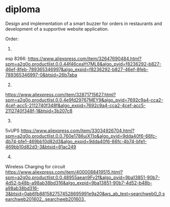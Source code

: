 # diploma
Design and implementation of a smart buzzer for orders in restaurants and development of a supportive website application.

Order:

1)
esp 8266:
https://www.aliexpress.com/item/32647690484.html?spm=a2g0o.productlist.0.0.44f46ceaYt7ML8&algo_pvid=f8236292-b827-46ef-8feb-789365346997&algo_expid=f8236292-b827-46ef-8feb-789365346997-0&btsid=26b7aba

2)
https://www.aliexpress.com/item/32871715627.html?spm=a2g0o.productlist.0.0.4e9fd29767MEY9&algo_pvid=7692c9a4-cca2-4cef-acc5-2112740f348f&algo_expid=7692c9a4-cca2-4cef-acc5-2112740f348f-1&btsid=3b207c8

3)
5vUPS
https://www.aliexpress.com/item/33034926704.html?spm=a2g0o.productlist.0.0.760e1786uiX11q&algo_pvid=9dda40f6-66fc-4b74-bfe1-469bb10d82d3&algo_expid=9dda40f6-66fc-4b74-bfe1-469bb10d82d3-3&btsid=81ac249

4)
Wireless Charging for circuit
https://www.aliexpress.com/item/4000088419515.html?spm=a2g0o.productlist.0.0.48955aean9Fv2f&algo_pvid=9ba13851-90b7-4d52-b48b-a98ab38bd316&algo_expid=9ba13851-90b7-4d52-b48b-a98ab38bd316-3&btsid=0ab6fb8815827574528695991e9a20&ws_ab_test=searchweb0_0,searchweb201602_,searchweb201603_
